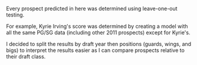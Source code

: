 Every prospect predicted in here was determined using leave-one-out testing.

For example, Kyrie Irving's score was determined by creating a model with all the same PG/SG data (including other 2011 prospects) except for Kyrie's.

I decided to split the results by draft year then positions (guards, wings, and bigs) to interpret the results easier as I can compare prospects relative to their draft class.